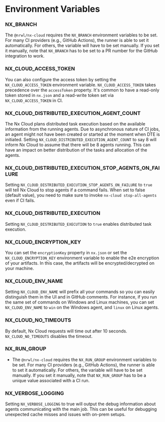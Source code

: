 # Environment Variables

### NX_BRANCH

The `@nrwl/nx-cloud` requires the `NX_BRANCH` environment variables to be set. For many CI providers (e.g., GitHub Actions), the runner is able to set it automatically. For others, the variable will have to be set manually. If you set it manually, note that `NX_BRANCH` has to be set to a PR number for the GitHub integration to work.

### NX_CLOUD_ACCESS_TOKEN

You can also configure the access token by setting the `NX_CLOUD_ACCESS_TOKEN` environment variable. `NX_CLOUD_ACCESS_TOKEN` takes precedence over the `accessToken` property. It's common to have a read-only token stored in `nx.json` and a read-write token set via `NX_CLOUD_ACCESS_TOKEN` in CI.

### NX_CLOUD_DISTRIBUTED_EXECUTION_AGENT_COUNT

The Nx Cloud plans distributed task execution based on the available information from the running agents. Due to asynchronous nature of CI jobs, an agent might not have been created or started at the moment when DTE is initiated. Setting `NX_CLOUD_DISTRIBUTED_EXECUTION_AGENT_COUNT` to say 8 will inform Nx Cloud to assume that there will be 8 agents running. This can have an impact on better distribution of the tasks and allocation of the agents.

### NX_CLOUD_DISTRIBUTED_EXECUTION_STOP_AGENTS_ON_FAILURE

Setting `NX_CLOUD_DISTRIBUTED_EXECUTION_STOP_AGENTS_ON_FAILURE` to `true` will tell Nx Cloud to stop agents if a command fails. When set to false (default value), you need to make sure to invoke `nx-cloud stop-all-agents` even if CI fails.

### NX_CLOUD_DISTRIBUTED_EXECUTION

Setting `NX_CLOUD_DISTRIBUTED_EXECUTION` to `true` enables distributed task execution.

### NX_CLOUD_ENCRYPTION_KEY

You can set the `encryptionKey` property in `nx.json` or set the `NX_CLOUD_ENCRYPTION_KEY` environment variable to enable the e2e encryption of your artifacts. In this case, the artifacts will be encrypted/decrypted on your machine.

### NX_CLOUD_ENV_NAME

Setting `NX_CLOUD_ENV_NAME` will prefix all your commands so you can easily distinguish them in the UI and in GitHub comments. For instance, if you run the same set of commands on Windows and Linux machines, you can set `NX_CLOUD_ENV_NAME` to `win` on the Windows agent, and `linux` on Linux agents.

### NX_CLOUD_NO_TIMEOUTS

By default, Nx Cloud requests will time out after 10 seconds. `NX_CLOUD_NO_TIMEOUTS` disables the timeout.

### NX_RUN_GROUP

- The `@nrwl/nx-cloud` requires the `NX_RUN_GROUP` environment variables to be set. For many CI providers (e.g., GitHub
  Actions), the runner is able to set it automatically. For others, the variable will have to be set manually. If you set
  it manually, note that `NX_RUN_GROUP` has to be a unique value associated with a CI run.

### NX_VERBOSE_LOGGING

Setting `NX_VERBOSE_LOGGING` to true will output the debug information about agents communicating with the main job. This can be useful for debugging unexpected cache misses and issues with on-prem setups.

